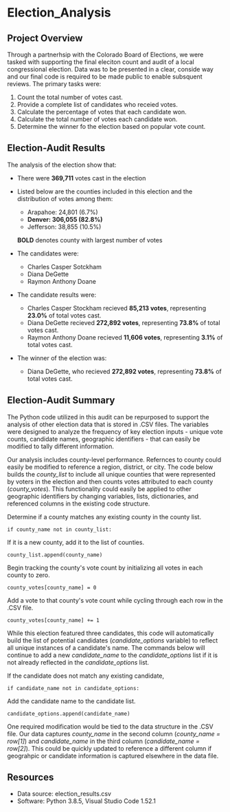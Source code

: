 # Election_Analysis

## Project Overview
Through a partnerhsip with the Colorado Board of Elections, we were tasked with supporting the final eleciton count and audit of a local congressional election.  Data was to be presented in a clear, conside way and our final code is required to be made public to enable subsquent reviews.  The primary tasks were:
1. Count the total number of votes cast.
2. Provide a complete list of candidates who receied votes.
3. Calculate the percentage of votes that each candidate won.
4. Calculate the total number of votes each candidate won.
5. Determine the winner fo the election based on popular vote count. 


## Election-Audit Results
The analysis of the election show that:
- There were **369,711** votes cast in the election

- Listed below are the counties included in this election and the distribution of votes among them:
  - Arapahoe: 24,801 (6.7%)
  - **Denver: 306,055 (82.8%)**
  - Jefferson: 38,855 (10.5%)
  
  **BOLD** denotes county with largest number of votes
  
- The candidates were:
  - Charles Casper Sotckham
  - Diana DeGette
  - Raymon Anthony Doane
- The candidate results were:
  - Charles Casper Stockham recieved **85,213 votes**, representing **23.0%** of total votes cast. 
  - Diana DeGette recieved **272,892 votes**, representing **73.8%** of total votes cast.
  - Raymon Anthony Doane recieved **11,606 votes**, representing **3.1%** of total votes cast.
- The winner of the election was:
  - Diana DeGette, who recieved **272,892 votes**, representing **73.8%** of total votes cast.

## Election-Audit Summary
The Python code utilized in this audit can be repurposed to support the analysis of other election data that is stored in .CSV files.  The variables were designed to analyze the frequency of key election inputs - unique vote counts, candidate names, geographic identifiers - that can easily be modified to tally different information.  

Our analysis includes county-level performance.  Refernces to county could easily be modified to reference a region, district, or city. The code below builds the *county_list* to include all unique counties that were represented by voters in the election and then counts votes attributed to each county (*county_votes*).  This functionality could easily be applied to other geographic identifiers by changing variables, lists, dictionaries, and referenced columns in the existing code structure.

Determine if a county matches any existing county in the county list.
  
```if county_name not in county_list:```

If it is a new county, add it to the list of counties.
  
```county_list.append(county_name)```
  
Begin tracking the county's vote count by initializing all votes in each county to zero.
    
```county_votes[county_name] = 0```
    
Add a vote to that county's vote count while cycling through each row in the .CSV file.
  
```county_votes[county_name] += 1```

While this election featured three candidates, this code will automatically build the list of potential candidates (*candidate_options* variable) to reflect all unique instances of a candidate's name.  The commands below will continue to add a new *candidate_name* to the *candidate_options* list if it is not already  reflected in the *candidate_options* list.  

  
If the candidate does not match any existing candidate,
  
```if candidate_name not in candidate_options:```
  
Add the candidate name to the candidate list.
      
```candidate_options.append(candidate_name)```

One required modification would be tied to the data structure in the .CSV file. Our data captures *county_name* in the second column (*county_name = row[1]*) and *candidate_name* in the third column (*candidate_name = row[2]*). This could be quickly updated to reference a different column if geograhpic or candidate information is captured elsewhere in the data file.

## Resources
- Data source: election_results.csv
- Software: Python 3.8.5, Visual Studio Code 1.52.1

